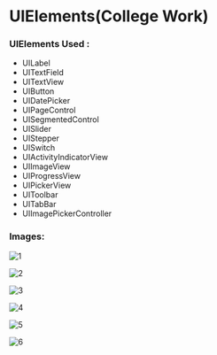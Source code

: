 # UIElements(College Work)

### UIElements Used :

* UILabel
* UITextField
* UITextView
* UIButton
* UIDatePicker
* UIPageControl
* UISegmentedControl
* UISlider
* UIStepper
* UISwitch
* UIActivityIndicatorView
* UIImageView
* UIProgressView
* UIPickerView
* UIToolbar
* UITabBar
* UIImagePickerController

### Images:

![1](https://user-images.githubusercontent.com/81614235/122917999-427fa880-d37c-11eb-997e-eb96097a847d.PNG)


![2](https://user-images.githubusercontent.com/81614235/122918053-54614b80-d37c-11eb-8ded-d85b9aa1b339.PNG)


![3](https://user-images.githubusercontent.com/81614235/122918611-ef5a2580-d37c-11eb-9a72-12894a29debb.PNG)


![4](https://user-images.githubusercontent.com/81614235/122918626-f3864300-d37c-11eb-80c8-ac01d40c69f2.PNG)


![5](https://user-images.githubusercontent.com/81614235/122918646-f7b26080-d37c-11eb-8040-23ee52bea99d.PNG)


![6](https://user-images.githubusercontent.com/81614235/122918657-f97c2400-d37c-11eb-9e73-b867d775e9e5.PNG)


